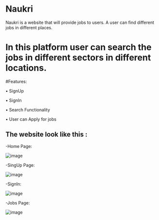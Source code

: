 # Naukri
Naukri is a website that will provide jobs to users. A user can find different jobs in different places.

# In this platform user can search the jobs in different sectors in different locations.

#Features:

• SignUp

• SignIn

• Search Functionality

• User can Apply for jobs

## The website look like this :

-Home Page:

![image](https://user-images.githubusercontent.com/112633527/221846649-d0bec36d-d56e-4224-8a72-61b1187fff3d.png)

-SingUp Page:

![image](https://user-images.githubusercontent.com/112633527/221847556-0112447c-939c-40b2-ac88-0d7ccd7e860d.png)

-SignIn:

![image](https://user-images.githubusercontent.com/112633527/221848587-4166f0a6-71b3-40cf-bd46-16752c29e5b8.png)

-Jobs Page:

![image](https://user-images.githubusercontent.com/112633527/221848877-cef5a778-6ed0-4018-abce-d1f53b0100bf.png)




